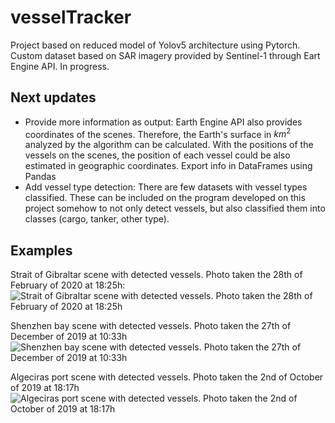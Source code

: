 # vesselTracker
Project based on reduced model of Yolov5 architecture using Pytorch. Custom dataset based on SAR imagery provided by Sentinel-1 through Eart Engine API. In progress.

## Next updates

- Provide more information as output: Earth Engine API also provides coordinates of the scenes. Therefore, the Earth's surface in $km^{2}$ analyzed by the algorithm can be calculated. With the positions of the vessels on the scenes, the position of each vessel could be also estimated in geographic coordinates. Export info in DataFrames using Pandas
- Add vessel type detection: There are few datasets with vessel types classified. These can be included on the program developed on this project somehow to not only detect vessels, but also classified them into classes (cargo, tanker, other type).

## Examples
Strait of Gibraltar scene with detected vessels. Photo taken the 28th of February of
2020 at 18:25h:
![Strait of Gibraltar scene with detected vessels. Photo taken the 28th of February of
2020 at 18:25h](Examples/gibraltar_detected.png)


Shenzhen bay scene with detected vessels. Photo taken the 27th of December of 2019
at 10:33h
![Shenzhen bay scene with detected vessels. Photo taken the 27th of December of 2019
at 10:33h
](Examples/shenzhen_detected.png)


Algeciras port scene with detected vessels. Photo taken the 2nd of October of 2019
at 18:17h
![Algeciras port scene with detected vessels. Photo taken the 2nd of October of 2019
at 18:17h](Examples/algeciras_detected.png)